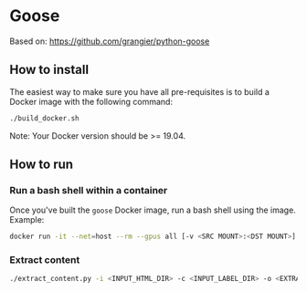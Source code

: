 # Goose
Based on: https://github.com/grangier/python-goose

## How to install
The easiest way to make sure you have all pre-requisites is to build a Docker image with the following command:

```bash
./build_docker.sh
```

Note: Your Docker version should be >= 19.04.

## How to run

### Run a bash shell within a container
Once you've built the `goose` Docker image, run a bash shell using the image. Example:

```bash
docker run -it --net=host --rm --gpus all [-v <SRC MOUNT>:<DST MOUNT>] goose /bin/bash
```

### Extract content

```bash
./extract_content.py -i <INPUT_HTML_DIR> -c <INPUT_LABEL_DIR> -o <EXTRACTED_DIR>
```